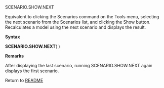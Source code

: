 SCENARIO.SHOW.NEXT

Equivalent to clicking the Scenarios command on the Tools menu,
selecting the next scenario from the Scenarios list, and clicking the
Show button. Recalculates a model using the next scenario and displays
the result.

**Syntax**

**SCENARIO.SHOW.NEXT**( )

**Remarks**

After displaying the last scenario, running SCENARIO.SHOW.NEXT again
displays the first scenario.



Return to [README](README.md)


